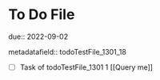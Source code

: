 # To Do File

due:: 2022-09-02

metadatafield:: todoTestFile_1301_18

- [ ] Task of todoTestFile_1301 1 [[Query me]]
